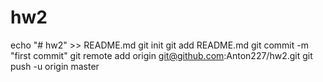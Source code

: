 # hw2
echo "# hw2" >> README.md
git init
git add README.md
git commit -m "first commit"
git remote add origin git@github.com:Anton227/hw2.git
git push -u origin master
